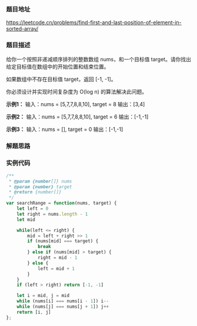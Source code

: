 ### 题目地址

https://leetcode.cn/problems/find-first-and-last-position-of-element-in-sorted-array/

### 题目描述
给你一个按照非递减顺序排列的整数数组 nums，和一个目标值 target。请你找出给定目标值在数组中的开始位置和结束位置。

如果数组中不存在目标值 target，返回 [-1, -1]。

你必须设计并实现时间复杂度为 O(log n) 的算法解决此问题。

**示例1：**
输入：nums = [5,7,7,8,8,10], target = 8
输出：[3,4]

**示例2：**
输入：nums = [5,7,7,8,8,10], target = 6
输出：[-1,-1]

**示例3：**
输入：nums = [], target = 0
输出：[-1,-1]

### 解题思路


### 实例代码

``` javascript
/**
 * @param {number[]} nums
 * @param {number} target
 * @return {number[]}
 */
var searchRange = function(nums, target) {
    let left = 0
    let right = nums.length - 1
    let mid

    while(left <= right) {
        mid = left + right >> 1
        if (nums[mid] === target) {
            break
        } else if (nums[mid] > target) {
            right = mid - 1
        } else {
            left = mid + 1
        }
    }
    if (left > right) return [-1, -1]

    let i = mid, j = mid
    while (nums[i] === nums[i - 1]) i--
    while (nums[j] === nums[j + 1]) j++
    return [i, j]
};
```